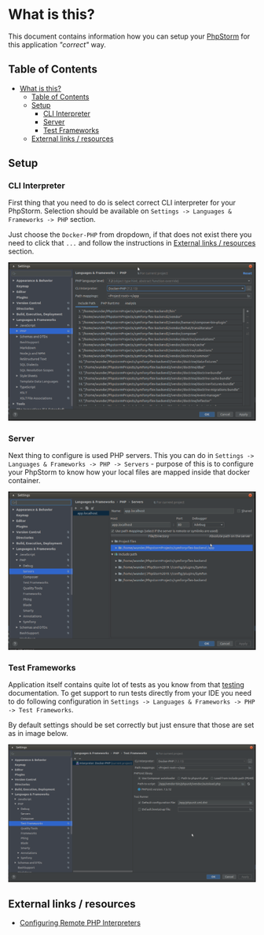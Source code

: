 # What is this?

This document contains information how you can setup your [PhpStorm](https://www.jetbrains.com/phpstorm/)
for this application _"correct"_ way.

## Table of Contents

* [What is this?](#what-is-this)
   * [Table of Contents](#table-of-contents)
   * [Setup](#setup)
      * [CLI Interpreter](#cli-interpreter)
      * [Server](#server)
      * [Test Frameworks](#test-frameworks)
   * [External links / resources](#external-links--resources)

## Setup

### CLI Interpreter

First thing that you need to do is select correct CLI interpreter for your 
PhpStorm. Selection should be available on `Settings -> Languages & Frameworks -> PHP`
section.

Just choose the `Docker-PHP` from dropdown, if that does not exist there you
need to click that `...` and follow the instructions in [External links / resources](#external-links--resources)
section.

![Path mappings](images/phpstorm_01.png)

### Server

Next thing to configure is used PHP servers. This you can do in
`Settings -> Languages & Frameworks -> PHP -> Servers` - purpose of this is to
configure your PhpStorm to know how your local files are mapped inside that
docker container.

![Path mappings](images/phpstorm_02.png)

### Test Frameworks

Application itself contains quite lot of tests as you know from that [testing](TESTING.md)
documentation. To get support to run tests directly from your IDE you need to
do following configuration in `Settings -> Languages & Frameworks -> PHP -> Test Frameworks`.

By default settings should be set correctly but just ensure that  those are set
as in image below.

![Path mappings](images/phpstorm_03.png)

## External links / resources

* [Configuring Remote PHP Interpreters](https://www.jetbrains.com/help/phpstorm/configuring-remote-interpreters.html)
